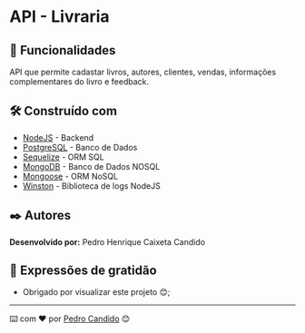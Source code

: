 # API - Livraria

## 🚀 Funcionalidades

API que permite cadastar livros, autores, clientes, vendas, informações complementares do livro e feedback. 

## 🛠️ Construído com

* [NodeJS](https://nodejs.org/en/docs) - Backend
* [PostgreSQL](https://www.postgresql.org/docs/) - Banco de Dados
* [Sequelize](https://sequelize.org/docs/v6/) - ORM SQL
* [MongoDB](https://www.mongodb.com/docs/) - Banco de Dados NOSQL
* [Mongoose](https://mongoosejs.com/docs/) - ORM NoSQL
* [Winston](https://mongoosejs.com/docs/) - Biblioteca de logs NodeJS

## ✒️ Autores

**Desenvolvido por:** Pedro Henrique Caixeta Candido

## 🎁 Expressões de gratidão

* Obrigado por visualizar este projeto 😊;

  
---
⌨️ com ❤️ por [Pedro Candido](https://github.com/pedrohcandido) 😊
